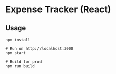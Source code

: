 # Expense Tracker (React)

## Usage
```
npm install

# Run on http://localhost:3000
npm start

# Build for prod
npm run build
```
